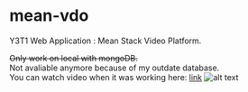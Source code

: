# mean-vdo
Y3T1 Web Application : Mean Stack Video Platform.

~~Only work on local with mongoDB.~~\
Not avaliable anymore because of my outdate database.\
You can watch video when it was working here: [link](https://drive.google.com/file/d/1IO5YCmWeStAAH2Y1Asr7w_W6medVn2Yf/view)
![alt text](https://github.com/pnvttk/mean-vdo/blob/main/pv.png?raw=true)
